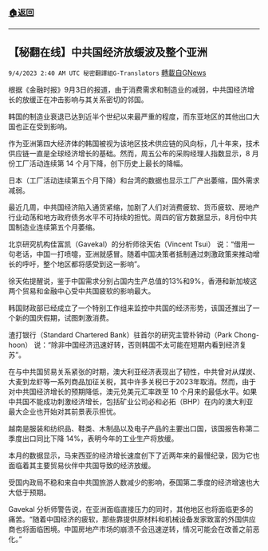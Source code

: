 ###  [:house:返回](README.md)
---


## 【秘翻在线】中共国经济放缓波及整个亚洲
`9/4/2023 2:40 AM UTC 秘密翻譯組G-Translators` [轉載自GNews](https://gnews.org/articles/1640894)

根据《金融时报》9月3日的报道，由于消费需求和制造业的减弱，中共国经济增长的放缓正在冲击影响与其关系密切的邻国。

韩国的制造业衰退已达到近半个世纪以来最严重的程度，而东亚地区的其他出口大国也正在受到影响。

作为亚洲第四大经济体的韩国被视为该地区技术供应链的风向标，几十年来，技术供应链一直是全球经济增长的基础。然而，周五公布的采购经理人指数显示，8 月份工厂活动连续第 14 个月下降，创下历史上最长的降幅。

日本（工厂活动连续第五个月下降）和台湾的数据也显示工厂产出萎缩，国外需求减弱。

最近几周，中共国经济陷入通货紧缩，加剧了人们对消费疲软、货币疲软、房地产行业动荡和地方政府债务水平不可持续的担忧。周四的官方数据显示，8月份中共国制造业连续第五个月萎缩。

北京研究机构佳富凯（Gavekal）的分析师徐天佑（Vincent Tsui） 说：“借用一句老话，中国一打喷嚏，亚洲就感冒。随着中国决策者抵制通过刺激政策来推动增长的呼吁，整个地区都将感受到这一影响”。

徐天佑提醒说，鉴于中国需求分别占国内生产总值的13%和9%，香港和新加坡这两个贸易和金融中心受中共国疲软的影响最大。

韩国财政部已经成立了一个特别工作组来监控中共国的经济形势，该国还推出了一个新的国庆假期，试图刺激消费。

渣打银行（Standard Chartered Bank）驻首尔的研究主管朴钟动（Park Chong-hoon） 说：“除非中国经济迅速好转，否则韩国不太可能在短期内看到经济复苏”。

在与中共国贸易关系紧张的时期，澳大利亚经济表现出了韧性，中共曾对从煤炭、大麦到龙虾等一系列商品加征关税，其中许多关税已于2023年取消。然而，由于对中共国经济增长的预期降低，澳元兑美元汇率跌至 10 个月来的最低水平。如果中共国不能成功刺激经济增长，包括矿业公司必和必拓（BHP）在内的澳大利亚最大企业也开始对其前景表示担忧。

越南是服装和纺织品、鞋类、木制品以及电子产品的主要出口国，该国报告称第二季度出口同比下降 14%，表明今年的工业生产将放缓。

本月的数据显示，马来西亚的经济增长速度创下了近两年来的最慢纪录，因为它也面临着其主要贸易伙伴中共国导致的经济放缓。

受国内政局不稳和来自中共国旅游人数减少的影响，泰国第二季度的经济增速也大大低于预期。

Gavekal 分析师警告说，在亚洲面临直接压力的同时，其他地区也将面临更多的痛苦。“随着中国经济的疲软，那些靠提供原材料和机械设备发家致富的外国供应商也将面临困境。中国房地产市场的崩溃不会迅速逆转，情况可能会在改善之前恶化。”
